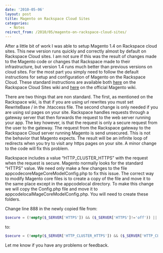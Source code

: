 ```yaml
---
date: '2010-05-06'
layout: post
title: Magento on Rackspace Cloud Sites
categories:
  - Notes
reirect_from: /2010/05/magento-on-rackspace-cloud-sites/
---
```


After a little bit of work I was able to setup Magento 1.4 on Rackspace cloud sites. This new version runs quickly and correctly almost by default on Rackspace Cloud sites. I am not sure if this was the result of changes made to the Magento code or changes that Rackspace made to their infrastructure, but version 1.4 runs much better than previous versions on cloud sites. For the most part you simply need to follow the default instructions for setup and configuration of Magento on the Rackspace Cloud. These standard instructions are available both [here](http://cloudsites.rackspacecloud.com/index.php/Magento) on the Rackspace Cloud Sites wiki and [here](http://www.magentocommerce.com/wiki/magento_installation_guide) on the official Magento wiki.

There are two things that are non standard. The first, as mentioned on the Rackspace wiki, is that if you are using url rewrites you must set RewriteBase / in the .htaccess file. The second change is only needed if you are using ssl pages on your site. Rackspace handles requests through a gateway server that then forwards the request to the web server running your app. The key however, is that the request is only a secure request from the user to the gateway. The request from the Rackspace gateway to the Rackspace Cloud server running Magento is send unsecured. This is not the behavior that Magento expects. The result will be an infinite loop of redirects when you try to visit any https pages on your site. A minor change to the code will fix this problem.

Rackspace includes a value “HTTP_CLUSTER_HTTPS” with the request when the request is secure. Magento normally looks for the standard “HTTPS” value. We need only make a few changes to the file appcodecoreMageCoreModelConfig.php to fix this issue. The correct way to modify Magento core files is to create a copy of the file and move it to the same place except in the appcodelocal directory. To make this change we will copy the Config.php file and move it to appcodelocalMageCoreModelConfig.php. You will need to create these folders.

Change line 888 in the newly copied file from:

```php
$secure = (!empty($_SERVER['HTTPS']) && ($_SERVER['HTTPS']!='off')) || $_SERVER['SERVER_PORT']=='443';
```

to:

```php
$secure = (!empty($_SERVER['HTTP_CLUSTER_HTTPS']) && ($_SERVER['HTTP_CLUSTER_HTTPS']!='off')) || $_SERVER['SERVER_PORT']=='443';
```

Let me know if you have any problems or feedback.

